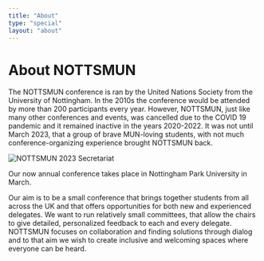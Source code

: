 ```yaml
---
title: "About"
type: "special"
layout: "about"
---
```


# About NOTTSMUN

The NOTTSMUN conference is ran by the United Nations Society from the University of Nottingham. In the 2010s the conference would be attended by more than 200 participants every year. However, NOTTSMUN, just like many other conferences and events, was cancelled due to the COVID 19 pandemic and it remained inactive in the years 2020-2022. It was not until March 2023, that a group of brave MUN-loving students, with not much conference-organizing experience brought NOTTSMUN back. 

![](/img/important-people-doing-important-stuff.jpeg "NOTTSMUN 2023 Secretariat")

Our now annual conference takes place in Nottingham Park University in March. 

Our aim is to be a small conference that brings together students from all across the UK and that offers opportunities for both new and experienced delegates. We want to run relatively small committees, that allow the chairs to give detailed, personalized feedback to each and every delegate. NOTTSMUN focuses on collaboration and finding solutions through dialog and to that aim we wish to create inclusive and welcoming spaces where everyone can be heard.
